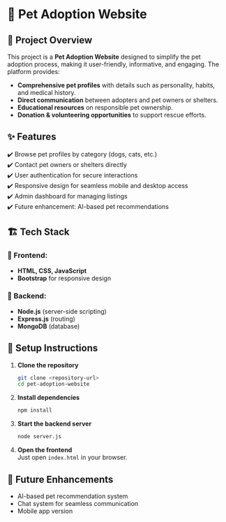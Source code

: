 # 🐾 Pet Adoption Website

## 📌 Project Overview
This project is a **Pet Adoption Website** designed to simplify the pet adoption process, making it user-friendly, informative, and engaging. The platform provides:
- **Comprehensive pet profiles** with details such as personality, habits, and medical history.
- **Direct communication** between adopters and pet owners or shelters.
- **Educational resources** on responsible pet ownership.
- **Donation & volunteering opportunities** to support rescue efforts.

## ✨ Features
✔️ Browse pet profiles by category (dogs, cats, etc.)  
✔️ Contact pet owners or shelters directly  
✔️ User authentication for secure interactions  
✔️ Responsive design for seamless mobile and desktop access  
✔️ Admin dashboard for managing listings  
✔️ Future enhancement: AI-based pet recommendations  

## 🏗️ Tech Stack
### 🔹 Frontend:
- **HTML, CSS, JavaScript**
- **Bootstrap** for responsive design  

### 🔹 Backend:
- **Node.js** (server-side scripting)  
- **Express.js** (routing)  
- **MongoDB** (database)  

## 📌 Setup Instructions
1. **Clone the repository**  
   ```bash
   git clone <repository-url>
   cd pet-adoption-website
   ```
2. **Install dependencies**  
   ```bash
   npm install
   ```
3. **Start the backend server**  
   ```bash
   node server.js
   ```
4. **Open the frontend**  
   Just open `index.html` in your browser.

## 📌 Future Enhancements
- AI-based pet recommendation system  
- Chat system for seamless communication  
- Mobile app version  

 
